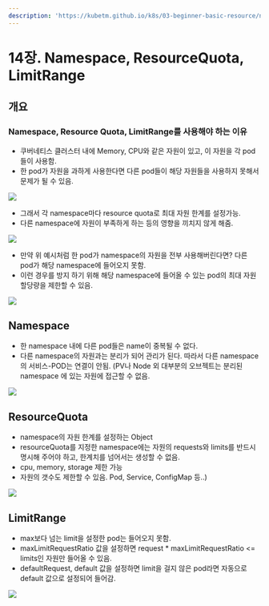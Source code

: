 ```yaml
---
description: 'https://kubetm.github.io/k8s/03-beginner-basic-resource/namespace/'
---
```


# 14장. Namespace, ResourceQuota, LimitRange

## 개요

### Namespace, Resource Quota, LimitRange를 사용해야 하는 이유

* 쿠버네티스 클러스터 내에 Memory, CPU와 같은 자원이 있고, 이 자원을 각 pod들이 사용함.
* 한 pod가 자원을 과하게 사용한다면 다른 pod들이 해당 자원들을 사용하지 못해서 문제가 될 수 있음.

![](../.gitbook/assets/2021-08-29-12.51.30.png)

* 그래서 각 namespace마다 resource quota로 최대 자원 한계를 설정가능.
* 다른 namespace에 자원이 부족하게 하는 등의 영향을 끼치지 않게 해줌.

![](../.gitbook/assets/2021-08-29-12.52.25.png)

* 만약 위 예시처럼 한 pod가 namespace의 자원을 전부 사용해버린다면? 다른 pod가 해당 namespace에 들어오지 못함.
* 이런 경우를 방지 하기 위해 해당 namespace에 들어올 수 있는 pod의 최대 자원할당량을 제한할 수 있음.

![](../.gitbook/assets/2021-08-29-12.55.05.png)

### 

## Namespace

* 한 namespace 내에 다른 pod들은 name이 중복될 수 없다.
* 다른 namespace의 자원과는 분리가 되어 관리가 된다. 따라서 다른 namespace의 서비스-POD는 연결이 안됨. \(PV나 Node 외 대부분의 오브젝트는 분리된 namespace 에 있는 자원에 접근할 수 없음.

![](../.gitbook/assets/2021-08-29-1.00.49.png)

## ResourceQuota

* namespace의 자원 한계를 설정하는 Object
* resourceQuota를 지정한 namespace에는 자원의 requests와 limits를 반드시 명시해 주어야 하고, 한계치를 넘어서는 생성할 수 없음.
* cpu, memory, storage 제한 가능
* 자원의 갯수도 제한할 수 있음. Pod, Service, ConfigMap 등..\)

![](../.gitbook/assets/2021-08-29-1.04.51.png)

## LimitRange

* max보다 넘는 limit을 설정한 pod는 들어오지 못함.
* maxLimitRequestRatio 값을 설정하면 request \* maxLimitRequestRatio &lt;= limits인 자원만 들어올 수 있음.
* defaultRequest, default 값을 설정하면 limit을 걸지 않은 pod라면 자동으로 default 값으로 설정되어 들어감.

![](../.gitbook/assets/2021-08-29-1.09.06.png)

